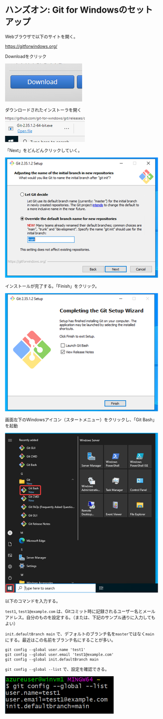 # ハンズオン: Git for Windowsのセットアップ

Webブラウザで以下のサイトを開く。

https://gitforwindows.org/

Downloadをクリック

![](images/ss-2022-04-02-01-33-31.png)

ダウンロードされたインストーラを開く

![](images/ss-2022-04-02-01-33-56.png)

「Next」をどんどんクリックしていく。

![](images/ss-2022-04-02-01-35-06.png)

インストールが完了する。「Finish」をクリック。

![](images/ss-2022-04-02-01-37-18.png)

画面左下のWindowsアイコン（スタートメニュー）をクリックし、「Git Bash」を起動

![](images/ss-2022-04-02-01-42-17.png)

以下のコマンドを入力する。

`test1`, `test1@example.com` は、Gitコミット時に記録されるユーザー名とメールアドレス。自分のものを設定する。（または、下記のサンプル通りに入力してもよい）

`init.defaultBranch main` で、デフォルトのブランチ名を`master`ではなく`main`にする。最近はこの名前をブランチ名にすることが多い。

```
git config --global user.name 'test1'
git config --global user.email 'test1@example.com'
git config --global init.defaultBranch main
```

`git config --global --list` で、設定を確認できる。

![](images/ss-2022-04-02-01-47-36.png)


